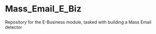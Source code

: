# Mass_Email_E_Biz
Repository for the E-Business module, tasked with building a Mass Email detector
